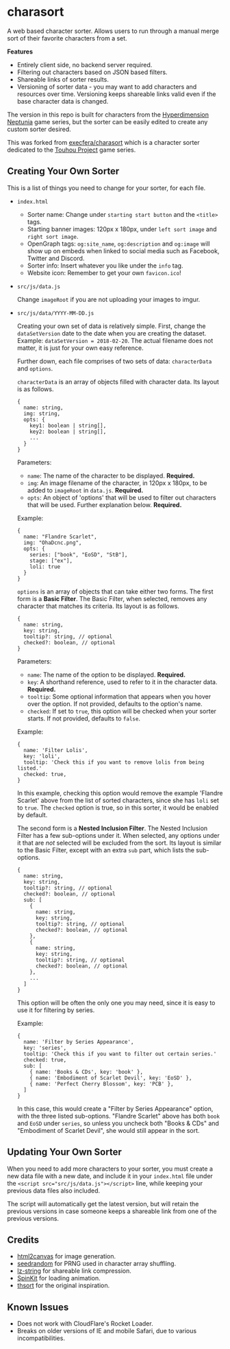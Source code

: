 # charasort
A web based character sorter. Allows users to run through a manual merge sort of their favorite
characters from a set.

**Features**
 * Entirely client side, no backend server required.
 * Filtering out characters based on JSON based filters.
 * Shareable links of sorter results.
 * Versioning of sorter data - you may want to add characters and resources over time. Versioning keeps shareable links valid even if the base character data is changed.

The version in this repo is built for characters from the
[Hyperdimension Neptunia](https://en.wikipedia.org/wiki/Hyperdimension_Neptunia)
game series, but the sorter can be easily edited to create any custom sorter
desired.

This was forked from [execfera/charasort](https://github.com/execfera/charasort)
which is a character sorter dedicated to the
[Touhou Project](https://en.wikipedia.org/wiki/Touhou_Project) game series.

## Creating Your Own Sorter
This is a list of things you need to change for your sorter, for each file.

 * `index.html`
   * Sorter name: Change under `starting start button` and the `<title>` tags.
   * Starting banner images: 120px x 180px, under `left sort image` and `right sort image`.
   * OpenGraph tags: `og:site_name`, `og:description` and `og:image` will show up on embeds when linked to social media such as Facebook, Twitter and Discord.
   * Sorter info: Insert whatever you like under the `info` tag.
   * Website icon: Remember to get your own `favicon.ico`!

 * `src/js/data.js`

    Change `imageRoot` if you are not uploading your images to imgur.

 * `src/js/data/YYYY-MM-DD.js`

    Creating your own set of data is relatively simple. First, change the `dataSetVersion` date to the date when you are creating the dataset. Example: `dataSetVersion = 2018-02-20`. The actual filename does not matter, it is just for your own easy reference.

    Further down, each file comprises of two sets of data: `characterData` and `options`.

    `characterData` is an array of objects filled with character data. Its layout is as follows.

    ```
    {
      name: string,
      img: string,
      opts: {
        key1: boolean | string[],
        key2: boolean | string[],
        ...
      }
    }
    ```

    Parameters:

    * `name`: The name of the character to be displayed. **Required.**
    * `img`: An image filename of the character, in 120px x 180px, to be added to `imageRoot` in `data.js`. **Required.**
    * `opts`: An object of 'options' that will be used to filter out characters that will be used. Further explanation below. **Required.**

    Example:

    ```
    {
      name: "Flandre Scarlet",
      img: "OhaDcnc.png",
      opts: {
        series: ["book", "EoSD", "StB"],
        stage: ["ex"],
        loli: true
      }
    }
    ```

    `options` is an array of objects that can take either two forms. The first form is a **Basic Filter**. The Basic Filter, when selected, removes any character that matches its criteria. Its layout is as follows.

    ```
    {
      name: string,
      key: string,
      tooltip?: string, // optional
      checked?: boolean, // optional
    }
    ```

    Parameters:

    * `name`: The name of the option to be displayed. **Required.**
    * `key`: A shorthand reference, used to refer to it in the character data. **Required.**
    * `tooltip`: Some optional information that appears when you hover over the option. If not provided, defaults to the option's name.
    * `checked`: If set to `true`, this option will be checked when your sorter starts. If not provided, defaults to `false`.

    Example:

    ```
    {
      name: 'Filter Lolis',
      key: 'loli',
      tooltip: 'Check this if you want to remove lolis from being listed.'
      checked: true,
    }
    ```

    In this example, checking this option would remove the example 'Flandre Scarlet' above from the list of sorted characters, since she has `loli` set to `true`. The `checked` option is true, so in this sorter, it would be enabled by default.

    The second form is a **Nested Inclusion Filter**. The Nested Inclusion Filter has a few sub-options under it. When selected, any options under it that are *not* selected will be excluded from the sort. Its layout is similar to the Basic Filter, except with an extra `sub` part, which lists the sub-options.

    ```
    {
      name: string,
      key: string,
      tooltip?: string, // optional
      checked?: boolean, // optional
      sub: [
        {
          name: string,
          key: string,
          tooltip?: string, // optional
          checked?: boolean, // optional
        },
        {
          name: string,
          key: string,
          tooltip?: string, // optional
          checked?: boolean, // optional
        },
        ...
      ]
    }
    ```

    This option will be often the only one you may need, since it is easy to use it for filtering by series.

    Example:

    ```
    {
      name: 'Filter by Series Appearance',
      key: 'series',
      tooltip: 'Check this if you want to filter out certain series.'
      checked: true,
      sub: [
        { name: 'Books & CDs', key: 'book' },
        { name: 'Embodiment of Scarlet Devil', key: 'EoSD' },
        { name: 'Perfect Cherry Blossom', key: 'PCB' },
      ]
    }
    ```

    In this case, this would create a "Filter by Series Appearance" option, with the three listed sub-options. "Flandre Scarlet" above has both `book` and `EoSD` under `series`, so unless you uncheck both "Books & CDs" and "Embodiment of Scarlet Devil", she would still appear in the sort.

## Updating Your Own Sorter

When you need to add more characters to your sorter, you must create a new data file with a new date, and include it in your `index.html` file under the `<script src="src/js/data.js"></script>` line, while keeping your previous data files also included.

The script will automatically get the latest version, but will retain the previous versions in case someone keeps a shareable link from one of the previous versions.

## Credits

 * [html2canvas](https://github.com/niklasvh/html2canvas/) for image generation.
 * [seedrandom](https://github.com/davidbau/seedrandom) for PRNG used in character array shuffling.
 * [lz-string](https://github.com/pieroxy/lz-string) for shareable link compression.
 * [SpinKit](http://tobiasahlin.com/spinkit/) for loading animation.
 * [thsort](http://mainyan.sakura.ne.jp/thsort.html) for the original inspiration.

## Known Issues

 * Does not work with CloudFlare's Rocket Loader.
 * Breaks on older versions of IE and mobile Safari, due to various incompatibilities.
